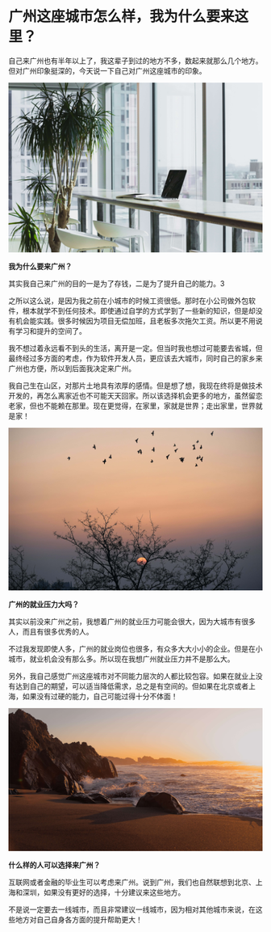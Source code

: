 # 广州这座城市怎么样，我为什么要来这里？

自己来广州也有半年以上了，我这辈子到过的地方不多，数起来就那么几个地方。但对广州印象挺深的，今天说一下自己对广州这座城市的印象。

![21120301](../img/211203-01.jpg)


**我为什么要来广州？**

其实我自己来广州的目的一是为了存钱，二是为了提升自己的能力。3

之所以这么说，是因为我之前在小城市的时候工资很低。那时在小公司做外包软件，根本就学不到任何技术。即使通过自学的方式学到了一些新的知识，但是却没有机会能实践。很多时候因为项目无偿加班，且老板多次拖欠工资。所以更不用说有学习和提升的空间了。

我不想过着永远看不到头的生活，离开是一定。但当时我也想过可能要去省城，但最终经过多方面的考虑，作为软件开发人员，更应该去大城市，同时自己的家乡来广州也方便，所以到后面我决定来广州。

我自己生在山区，对那片土地具有浓厚的感情。但是想了想，我现在终将是做技术开发的，再怎么离家近也不可能天天回家。所以该选择机会更多的地方，虽然留恋老家，但也不能赖在那里。现在更觉得，在家里，家就是世界；走出家里，世界就是家！

![21120302](../img/211203-02.jpg)

**广州的就业压力大吗？**

其实以前没来广州之前，我想着广州的就业压力可能会很大，因为大城市有很多人，而且有很多优秀的人。

不过我发现即使人多，广州的就业岗位也很多，有众多大大小小的企业。但是在小城市，就业机会没有那么多。所以现在我想广州就业压力并不是那么大。

另外，我自己感觉广州这座城市对不同能力层次的人都比较包容。如果在就业上没有达到自己的期望，可以适当降低需求，总之是有空间的。但如果在北京或者上海，如果没有过硬的能力，自己可能过得十分不体面！


![21120303](../img/211203-03.jpg)

**什么样的人可以选择来广州？**

互联网或者金融的毕业生可以考虑来广州。说到广州，我们也自然联想到北京、上海和深圳，如果没有更好的选择，十分建议来这些地方。

不是说一定要去一线城市，而且非常建议一线城市，因为相对其他城市来说，在这些地方对自己自身各方面的提升帮助更大！